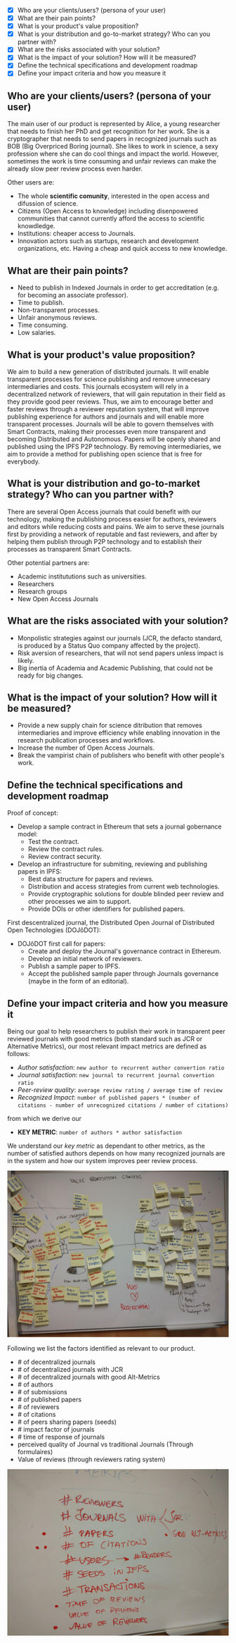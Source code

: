 
- [x] Who are your clients/users? (persona of your user)
- [x] What are their pain points?
- [x] What is your product's value proposition?
- [x] What is your distribution and go-to-market strategy? Who can you partner with?
- [x] What are the risks associated with your solution?
- [x] What is the impact of your solution? How will it be measured?
- [x] Define the technical specifications and development roadmap
- [x] Define your impact criteria and how you measure it

## Who are your clients/users? (persona of your user)

The main user of our product is represented by Alice, a young researcher that needs to finish her PhD and get recognition for her work. She is a cryptographer that needs to send papers in recognized journals such as BOB (Big Overpriced Boring journal). She likes to work in science, a sexy profession where she can do cool things and impact the world. However, sometimes the work is time consuming and unfair reviews can make the already slow peer review process even harder.

Other users are:
- The whole **scientific comunity**, interested in the open access and difussion of science.
- Citizens (Open Access to knowledge) including disenpowered communities that cannot currently afford the access to scientific knowdledge.
- Institutions: cheaper access to Journals.
- Innovation actors such as startups, research and development organizations, etc. Having a cheap and quick access to new knowledge.


## What are their pain points?
- Need to publish in Indexed Journals in order to get accreditation (e.g. for becoming an associate professor).
- Time to publish.
- Non-transparent processes.
- Unfair anonymous reviews.
- Time consuming.
- Low salaries.

## What is your product's value proposition?

We aim to build a new generation of distributed journals. It will enable transparent processes for science publishing and remove unnecesary intermediaries and costs. This journals ecosystem will rely in a decentralized network of reviewers, that will gain reputation in their field as they provide good peer reviews. Thus, we aim to encourage better and faster reviews through a reviewer reputation system, that will improve publishing experience for authors and journals and will enable more transparent processes. Journals will be able to govern themselves with Smart Contracts, making their processes even more transparent and becoming Distributed and Autonomous. Papers will be openly shared and published using the IPFS P2P technology. By removing intermediaries, we aim to provide a method for publishing open science that is free for everybody.

## What is your distribution and go-to-market strategy? Who can you partner with?

There are several Open Access journals that could benefit with our technology, making the publishing process easier for authors, reviewers and editors while reducing costs and pains. We aim to serve these journals first by providing a network of reputable and fast reviewers, and after by helping them publish through P2P technology and to establish their processes as transparent Smart Contracts.

Other potential partners are:

- Academic institututions such as universities.
- Researchers
- Research groups
- New Open Access Journals

## What are the risks associated with your solution?
- Monpolistic strategies against our journals (JCR, the defacto standard, is produced by a Status Quo company affected by the project).
- Risk aversion of researchers, that will not send papers unless impact is likely.
- Big inertia of Academia and Academic Publishing, that could not be ready for big changes.

## What is the impact of your solution? How will it be measured?
- Provide a new supply chain for science ditribution that removes intermediaries and improve efficiency while enabling innovation in the research publication processes and workflows.
- Increase the number of Open Access Journals.
- Break the vampirist chain of publishers who benefit with other people's work.

## Define the technical specifications and development roadmap
Proof of concept:
  - Develop a sample contract in Ethereum that sets a journal gobernance model:
    - Test the contract.
    - Review the contract rules.
    - Review contract security.
  - Develop an infrastructure for submiting, reviewing and publishing papers in IPFS:
    - Best data structure for papers and reviews.
    - Distribution and access strategies from current web technologies.
    - Provide cryptographic solutions for double blinded peer review and other processes we aim to support.
    - Provide DOIs or other identifiers for published papers.

First descentralized journal, the Distributed Open Journal of Distributed Open Technologies (DOJôDOT):
  - DOJôDOT first call for papers:
    - Create and deploy the Journal's governance contract in Ethereum.
    - Develop an initial network of reviewers.
    - Publish a sample paper to IPFS.
    - Accept the published sample paper through Journals governance (maybe in the form of an editorial).


## Define your impact criteria and how you measure it

Being our goal to help researchers to publish their work in transparent peer reviewed journals with good metrics (both standard such as JCR or Alternative Metrics), our most relevant impact metrics are defined as follows:

- *Author satisfaction*: `new author to recurrent author convertion ratio`
- *Journal satisfaction*: `new journal to recurrent journal convertion ratio`
- *Peer-review quality*: `average review rating / average time of review`
- *Recognized Impact*: `number of published papers * (number of citations - number of unrecognized citations / number of citations)`

from which we derive our 
- **KEY METRIC**: `number of authors * author satisfaction`

We understand our *key metric* as dependant to other metrics, as the number of satisfied authors depends on how many recognized journals are in the system and how our system improves peer review process.

![value proposition canvas](valuePropositionCanvas.jpg)

Following we list the factors identified as relevant to our product.

- \# of decentralized journals
- \# of decentralized journals with JCR
- \# of decentralized journals with good Alt-Metrics
- \# of authors
- \# of submissions
- \# of published papers
- \# of reviewers
- \# of citations
- \# of peers sharing papers (seeds)
- \# impact factor of journals
- \# time of response of journals
- perceived quality of Journal vs traditional Journals  (Through formulaires)
- Value of reviews (through reviewers rating system)

![impact factors](ImpactFactors.jpg)

